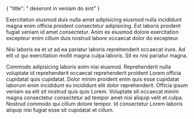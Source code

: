{
  "title": " deserunt in veniam do sint"
}

Exercitation eiusmod duis nulla amet adipisicing eiusmod nulla incididunt magna enim officia proident consectetur adipisicing. Est laboris proident fugiat veniam id amet consectetur. Anim ex eiusmod dolore exercitation excepteur enim cillum duis nostrud labore occaecat dolor do excepteur.

Nisi laboris ea et ut ad ea pariatur laboris reprehenderit occaecat irure. Ad elit ut qui exercitation mollit magna culpa laboris. Sit ex nisi pariatur magna.

Commodo adipisicing laboris anim nisi eiusmod. Reprehenderit nulla voluptate id reprehenderit occaecat reprehenderit proident Lorem officia cupidatat quis cupidatat. Dolor minim proident enim quis esse cupidatat laborum enim incididunt eu incididunt elit dolor reprehenderit. Officia ipsum veniam ea elit sit nostrud quis quis Lorem. Voluptate sit occaecat minim magna consectetur consectetur ad tempor amet nisi aliquip velit et culpa. Nostrud commodo qui cillum dolore tempor. Id consectetur Lorem laboris aliquip nisi fugiat esse sit cupidatat et cillum.